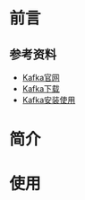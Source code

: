 # 前言
## 参考资料
- [Kafka官网](https://kafka.apache.org/)
- [Kafka下载](https://kafka.apache.org/)
- [Kafka安装使用](https://www.jianshu.com/p/ce203d4e2f41)

# 简介

# 使用